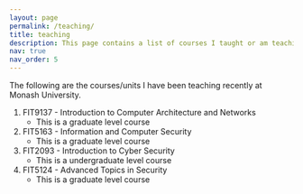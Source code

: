```yaml
---
layout: page
permalink: /teaching/
title: teaching
description: This page contains a list of courses I taught or am teaching.
nav: true
nav_order: 5
---
```


The following are the courses/units I have been teaching recently at Monash University.

1. FIT9137 - Introduction to Computer Architecture and Networks
	- This is a graduate level course
2. FIT5163 - Information and Computer Security
	- This is a graduate level course
3. FIT2093 - Introduction to Cyber Security
	- This is a undergraduate level course
4. FIT5124 - Advanced Topics in Security
	- This is a graduate level course
